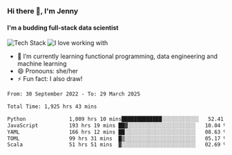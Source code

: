 ### Hi there 👋, I'm Jenny
#### I'm a budding full-stack data scientist

![Tech Stack](https://github-readme-tech-stack.vercel.app/api/cards?title=Tech+Stack&fontFamily=sans-serif&lineCount=2&theme=catppuccin_mocha&line1=python%2Cpython%2C3776AB%3Bscala%2Cscala%2CDC322F%3Bterraform%2Cterraform%2C844FBA%3Bpostgresql%2Cpostgres%2C4169E1%3B&line2=amazonwebservices%2Caws%2Cf5e0dc%3Bgooglecloud%2Cgcp%2C4285F4%3Bdocker%2Cdocker%2C2496ED%3Bpulumi%2Cpulumi%2C8A3391%3B)
![I love working with](https://github-readme-tech-stack.vercel.app/api/cards?title=I+love+working+with&fontFamily=san-serif&lineCount=3&theme=catppuccin_mocha&bg=%231e1e2e&badge=%23181825&border=%236c7086&titleColor=%2394e2d5&line1=fastapi%2Cfastapi%2C009688%3Bpydantic%2Cpydantic%2CE92063%3Brye%2Crye%2Cf5e0dc%3B&line2=apachespark%2Cspark%2CE25A1C%3Bpytorch%2Ctorch%2CEE4C2C%3B&line3=starship%2Cstarship%2CDD0B78%3Blazyvim%2Clazyvim%2C2E7DE9%3Barchlinux%2Carch%2C1793D1%3B)


- 🌱 I’m currently learning functional programming, data engineering and machine learning
- 😄 Pronouns: she/her 
- ⚡ Fun fact: I also draw! 

<!--START_SECTION:waka-->

```txt
From: 30 September 2022 - To: 29 March 2025

Total Time: 1,925 hrs 43 mins

Python              1,009 hrs 10 mins█████████████░░░░░░░░░░░░   52.41 %
JavaScript          193 hrs 19 mins ██▓░░░░░░░░░░░░░░░░░░░░░░   10.04 %
YAML                166 hrs 12 mins ██░░░░░░░░░░░░░░░░░░░░░░░   08.63 %
TOML                99 hrs 31 mins  █▒░░░░░░░░░░░░░░░░░░░░░░░   05.17 %
Scala               51 hrs 51 mins  ▓░░░░░░░░░░░░░░░░░░░░░░░░   02.69 %
```

<!--END_SECTION:waka-->
